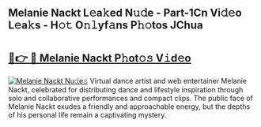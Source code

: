 ## Melanie Nackt L𝚎a𝚔ed N𝚞𝚍e - Part-1Cn Vi𝚍𝚎o L𝚎a𝚔s - H𝚘𝚝 O𝚗𝚕yf𝚊ns P𝚑𝚘tos JChua

# <h2><a href="http://kf0upbp.oniu.top/?m=Melanie+Nackt">🔗👉 🔴 Melanie Nackt P𝚑ot𝚘𝚜 V𝚒d𝚎o</a></h2>

[![Melanie Nackt Nu𝚍e𝚜](https://i.imgur.com/0qMVB7G.gif)](http://kf0upbp.oniu.top/?m=Melanie+Nackt)
Virtual dance artist and web entertainer Melanie Nackt, celebrated for distributing dance and lifestyle inspiration through solo and collaborative performances and compact clips. The public face of Melanie Nackt exudes a friendly and approachable energy, but the depths of his personal life remain a captivating mystery.  
